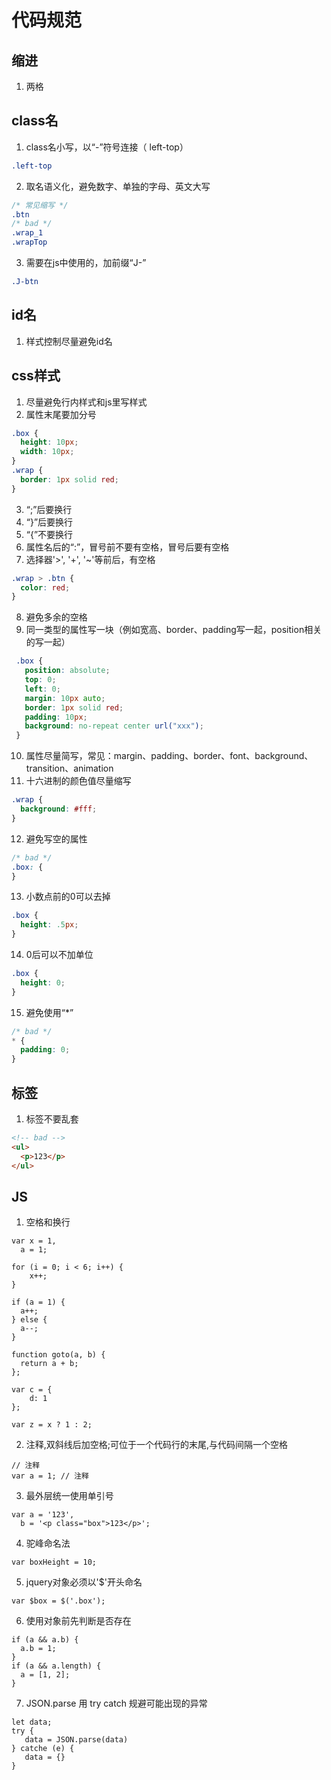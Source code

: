 # 代码规范

## 缩进
1. 两格

## class名
1. class名小写，以“-”符号连接（ left-top）
  ```css
  .left-top
  ```
2. 取名语义化，避免数字、单独的字母、英文大写
  ```css
  /* 常见缩写 */
  .btn
  /* bad */
  .wrap_1  
  .wrapTop
  ```
3. 需要在js中使用的，加前缀“J-”
  ```css
  .J-btn
  ```

## id名
1. 样式控制尽量避免id名

## css样式
1. 尽量避免行内样式和js里写样式
2. 属性末尾要加分号
  ```css
  .box {
    height: 10px;
    width: 10px;
  }
  .wrap {
    border: 1px solid red;
  }
  ```
3. “;”后要换行
4. “}”后要换行
5. “{”不要换行
6. 属性名后的“:”，冒号前不要有空格，冒号后要有空格
7. 选择器'>', '+', '~'等前后，有空格
  ```css
  .wrap > .btn {
    color: red;
  }
  ```
8. 避免多余的空格
9. 同一类型的属性写一块（例如宽高、border、padding写一起，position相关的写一起）
 ```css
  .box {
    position: absolute;
    top: 0;
    left: 0;
    margin: 10px auto;
    border: 1px solid red;
    padding: 10px;
    background: no-repeat center url("xxx");
  }
  ```
10. 属性尽量简写，常见：margin、padding、border、font、background、transition、animation
11. 十六进制的颜色值尽量缩写
 ```css
 .wrap {
   background: #fff;
 }
 ```
12. 避免写空的属性
  ```css
  /* bad */
  .box: {
  }
  ```
13. 小数点前的0可以去掉
  ```css
  .box {
    height: .5px;
  }
  ```
14. 0后可以不加单位
  ```css
  .box {
    height: 0;
  }
  ```
15. 避免使用“*”
  ```css
  /* bad */
  * {
    padding: 0;
  }
  ```

## 标签
1. 标签不要乱套
```html
<!-- bad -->
<ul>
  <p>123</p>
</ul>
```

## JS
1. 空格和换行
```JS
var x = 1,
  a = 1;

for (i = 0; i < 6; i++) {
    x++;
}

if (a = 1) {
  a++;
} else {
  a--;
}

function goto(a, b) {
  return a + b;
};

var c = {
    d: 1
};

var z = x ? 1 : 2;
```
2. 注释,双斜线后加空格;可位于一个代码行的末尾,与代码间隔一个空格
```JS
// 注释
var a = 1; // 注释
```
3. 最外层统一使用单引号
```JS
var a = '123',
  b = '<p class="box">123</p>';
```
4. 驼峰命名法
```JS
var boxHeight = 10;
```
5. jquery对象必须以'$'开头命名
```JS
var $box = $('.box');
```
6. 使用对象前先判断是否存在
```JS
if (a && a.b) {
  a.b = 1;
}
if (a && a.length) {
  a = [1, 2];
}
```
7. JSON.parse 用 try catch 规避可能出现的异常
```JS
let data;
try {
   data = JSON.parse(data)
} catche (e) {
   data = {}
}
```



















